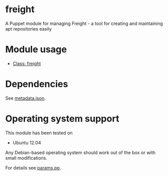 # freight

A Puppet module for managing Freight - a tool for creating and maintaining apt repositories easily

# Module usage

* [Class: freight](manifests/init.pp)

# Dependencies

See [metadata.json](metadata.json).

# Operating system support

This module has been tested on

* Ubuntu 12.04

Any Debian-based operating system should work out of the box or with small 
modifications.

For details see [params.pp](manifests/params.pp).
